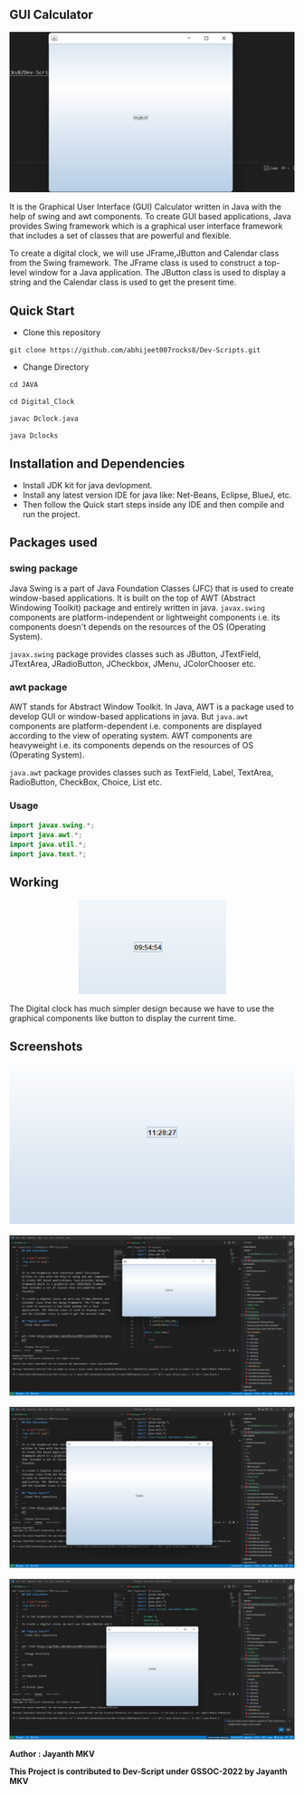 ## GUI Calculator

<p align="center">
<img src="./Images/dc1.png">
</p>

It is the Graphical User Interface (GUI) Calculator written in Java with the help of swing and awt components. To create GUI based applications, Java provides Swing framework which is a graphical user interface framework that includes a set of classes that are powerful and flexible.

To create a digital clock, we will use JFrame,JButton and Calendar class from the Swing framework. The JFrame class is used to construct a top-level window for a Java application. The JButton class is used to display a string and the Calendar class is used to get the present time.

## **Quick Start**
- Clone this repository

``` 
git clone https://github.com/abhijeet007rocks8/Dev-Scripts.git
```
- Change Directory

```
cd JAVA
```
```
cd Digital_Clock
```
```
javac Dclock.java
```
```
java Dclocks
```

## **Installation and Dependencies**
- Install JDK kit for java devlopment.
- Install any latest version IDE for java like: Net-Beans, Eclipse, BlueJ, etc.
- Then follow the Quick start steps inside any IDE and then compile and run the project.

## Packages used

### swing package
Java Swing is a part of Java Foundation Classes (JFC) that is used to create window-based applications. It is built on the top of AWT (Abstract Windowing Toolkit) package and entirely written in java. `javax.swing` components are platform-independent or lightweight components i.e. its components doesn't depends on the resources of the OS (Operating System).

`javax.swing` package provides classes such as JButton, JTextField, JTextArea, JRadioButton, JCheckbox, JMenu, JColorChooser etc.

### awt package
AWT stands for Abstract Window Toolkit. In Java, AWT is a package used to develop GUI or window-based applications in java.
But `java.awt` components are platform-dependent i.e. components are displayed according to the view of operating system. AWT components are heavyweight i.e. its components depends on the resources of OS (Operating System).

`java.awt` package provides classes such as TextField, Label, TextArea, RadioButton, CheckBox, Choice, List etc.

### Usage

```java
import javax.swing.*;
import java.awt.*;
import java.util.*;
import java.text.*;
```

## Working 

<p align="center">
<img src="./Images/dc.png">
</p>

The Digital clock has much simpler design because we have to use the graphical components like button to display the current time.


## Screenshots

<p align="center">
  
<img src="./Images/dc2.png">
  <br>
  <br>
<img src="./Images/a.png">
  <br>
  <br>
<img src="./Images/b.png">
  <br>
  <br>
<img src="./Images/c.png">
</p>


**Author : Jayanth MKV**

**This Project is contributed to Dev-Script under GSSOC-2022 by Jayanth MKV**